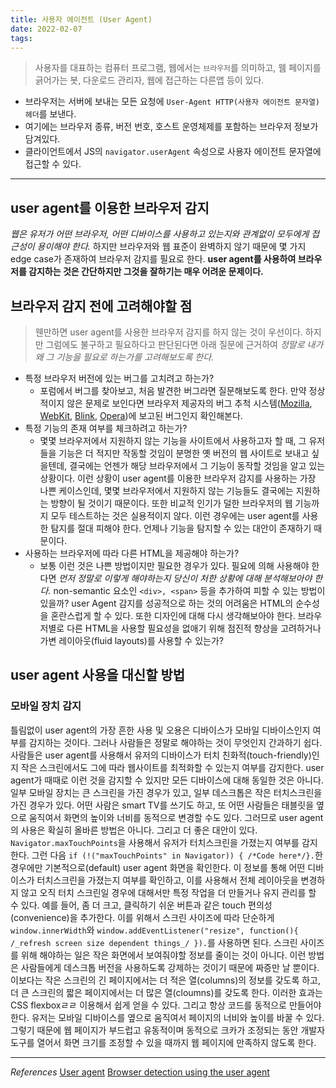 ```yaml
---
title: 사용자 에이전트 (User Agent)
date: 2022-02-07
tags:
---
```


> 사용자를 대표하는 컴퓨터 프로그램, 웹에서는 `브라우저`를 의미하고, 웸 페이지를 긁어가는 봇, 다운로드 관리자, 웹에 접근하는 다른앱 등이 있다.

- 브라우저는 서버에 보내는 모든 요청에 `User-Agent HTTP(사용자 에이전트 문자열) 헤더`를 보낸다.
- 여기에는 브라우저 종류, 버전 번호, 호스트 운영체제를 포함하는 브라우저 정보가 담겨있다.
- 클라이언트에서 JS의 `navigator.userAgent` 속성으로 사용자 에이전트 문자열에 접근할 수 있다.

---

## user agent를 이용한 브라우저 감지

_웹은 유저가 어떤 브라우저, 어떤 디바이스를 사용하고 있는지와 관계없이 모두에게 접근성이 용이해야 한다._ 하지만 브라우저와 웹 표준이 완벽하지 않기 때문에 몇 가지 edge case가 존재하여 브라우저 감지를 필요로 한다. **user agent를 사용하여 브라우저를 감지하는 것은 간단하지만 그것을 잘하기는 매우 어려운 문제이다.**

## 브라우저 감지 전에 고려해야할 점

> 웬만하면 user agent를 사용한 브라우저 감지를 하지 않는 것이 우선이다. 하지만 그럼에도 불구하고 필요하다고 판단된다면 아래 질문에 근거하여 _정말로 내가 왜 그 기능을 필요로 하는가를 고려해보도록 한다._

- 특정 브라우저 버전에 있는 버그를 고치려고 하는가?
  - 포럼에서 버그를 찾아보고, 처음 발견한 버그라면 질문해보도록 한다. 만약 정상적이지 않은 문제로 보인다면 브라우저 제공자의 버그 추척 시스템([Mozilla](https://bugzilla.mozilla.org/), [WebKit](https://bugs.webkit.org/), [Blink](https://www.chromium.org/issue-tracking/), [Opera](https://bugs.opera.com/login.jsp))에 보고된 버그인지 확인해본다.
- 특정 기능의 존재 여부를 체크하려고 하는가?
  - 몇몇 브라우저에서 지원하지 않는 기능을 사이트에서 사용하고자 할 때, 그 유저들을 기능은 더 적지만 작동할 것임이 분명한 옛 버전의 웹 사이트로 보내고 싶을텐데, 결국에는 언젠가 해당 브라우저에서 그 기능이 동작할 것임을 알고 있는 상황이다. 이런 상황이 user agent를 이용한 브라우저 감지를 사용하는 가장 나쁜 케이스인데, 몇몇 브라우저에서 지원하지 않는 기능들도 결국에는 지원하는 방향이 될 것이기 때문이다. 또한 비교적 인기가 덜한 브라우저의 웹 기능까지 모두 테스트하는 것은 실용적이지 않다. 이런 경우에는 user agent를 사용한 탐지를 절대 피해야 한다. 언제나 기능을 탐지할 수 있는 대안이 존재하기 때문이다.
- 사용하는 브라우저에 따라 다른 HTML을 제공해야 하는가?
  - 보통 이런 것은 나쁜 방법이지만 필요한 경우가 있다. 필요에 의해 사용해야 한다면 _먼저 정말로 이렇게 해야하는지 당신이 처한 상황에 대해 분석해보아야 한다._ non-semantic 요소인 `<div>, <span>` 등을 추가하여 피할 수 있는 방법이 있을까? user Agent 감지를 성공적으로 하는 것의 어려움은 HTML의 순수성을 혼란스럽게 할 수 있다. 또한 디자인에 대해 다시 생각해보아야 한다. 브라우저별로 다른 HTML을 사용할 필요성을 없애기 위해 점진적 향상을 고려하거나 가변 레이아웃(fluid layouts)를 사용할 수 있는가?

## user agent 사용을 대신할 방법

### 모바일 장치 감지

틀림없이 user agent의 가장 흔한 사용 및 오용은 디바이스가 모바일 디바이스인지 여부를 감지하는 것이다. 그러나 사람들은 정말로 해야하는 것이 무엇인지 간과하기 쉽다. 사람들은 user agent를 사용해서 유저의 디바이스가 터치 친화적(touch-friendly)인지 작은 스크린에서도 그에 따라 웹사이트를 최적화할 수 있는지 여부를 감지한다. user agent가 때때로 이런 것을 감지할 수 있지만 모든 디바이스에 대해 동일한 것은 아니다. 일부 모바일 장치는 큰 스크린을 가진 경우가 있고, 일부 데스크톱은 작은 터치스크린을 가진 경우가 있다. 어떤 사람은 smart TV를 쓰기도 하고, 또 어떤 사람들은 태블릿을 옆으로 움직여서 화면의 높이와 너비를 동적으로 변경할 수도 있다. 그러므로 user agent의 사용은 확실히 올바른 방법은 아니다. 그리고 더 좋은 대안이 있다.
`Navigator.maxTouchPoints`을 사용해서 유저가 터치스크린을 가졌는지 여부를 감지한다. 그런 다음 `if (!("maxTouchPoints" in Navigator)) { /*Code here*/}.`한 경우에만 기본적으로(default) user agent 화면을 확인한다. 이 정보를 통해 어떤 디바이스가 터치스크린을 가졌는지 여부를 확인하고, 이를 사용해서 전체 레이아웃을 변경하지 않고 오직 터치 스크린일 경우에 대해서만 특정 작업을 더 만들거나 유지 관리를 할 수 있다. 예를 들어, 좀 더 크고, 클릭하기 쉬운 버튼과 같은 touch 편의성(convenience)을 추가한다. 이를 위해서 스크린 사이즈에 따라 단순하게 `window.innerWidth`와 `window.addEventListener("resize", function(){ /_refresh screen size dependent things_/ }).`를 사용하면 된다. 스크린 사이즈를 위해 해야하는 일은 작은 화면에서 보여줘야할 정보를 줄이는 것이 아니다. 이런 방법은 사람들에게 데스크톱 버전을 사용하도록 강제하는 것이기 때문에 짜증만 날 뿐이다. 이보다는 작은 스크린의 긴 페이지에서는 더 적은 열(columns)의 정보를 갖도록 하고, 더 큰 스크린의 짧은 페이지에서는 더 많은 열(cloumns)를 갖도록 한다. 이러한 효과는 CSS flexboxㄹㄹ 이용해서 쉽게 얻을 수 있다. 그리고 항상 코드를 동적으로 만들어야 한다. 유저는 모바일 디바이스를 옆으로 움직여서 페이지의 너비와 높이를 바꿀 수 있다. 그렇기 때문에 웹 페이지가 부드럽고 유동적이며 동적으로 크카가 조정되는 동안 개발자 도구를 열어서 화면 크기를 조정할 수 있을 때까지 웹 페이지에 만족하지 않도록 한다.

---

_References_
[User agent](https://developer.mozilla.org/en-US/docs/Glossary/User_agent)
[Browser detection using the user agent](https://developer.mozilla.org/en-US/docs/Web/HTTP/Browser_detection_using_the_user_agent)
